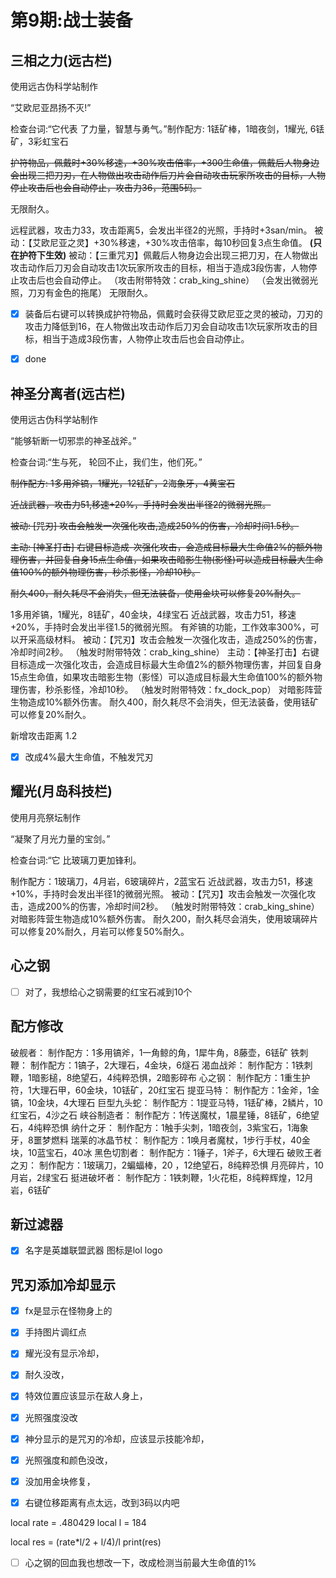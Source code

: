 # 第9期:战士装备

## 三相之力(远古栏)

使用远古伪科学站制作

“艾欧尼亚昂扬不灭!”

检查台词:“它代表 了力量，智慧与勇气。”制作配方: 1铥矿棒，1暗夜剑，1耀光, 6铥矿，3彩虹宝石

~~护符物品，佩戴时+30%移速，+30%攻击倍率，+300生命值，佩戴后人物身边会出现三把刀刃，在人物做出攻击动作后刀片会自动攻击玩家所攻击的目标，人物停止攻击后也会自动停止，攻击力36，范围5码。~~

无限耐久。


远程武器，攻击力33，攻击距离5，会发出半径2的光照，手持时+3san/min。
被动：【艾欧尼亚之灵】+30%移速，+30%攻击倍率，每10秒回复3点生命值。 **(只在护符下生效)**
被动：【三重咒刃】佩戴后人物身边会出现三把刀刃，在人物做出攻击动作后刀刃会自动攻击1次玩家所攻击的目标，相当于造成3段伤害，人物停止攻击后也会自动停止。
（攻击附带特效：crab_king_shine）
（会发出微弱光照，刀刃有金色的拖尾）
无限耐久。

- [x] 装备后右键可以转换成护符物品，佩戴时会获得艾欧尼亚之灵的被动，刀刃的攻击力降低到16，在人物做出攻击动作后刀刃会自动攻击1次玩家所攻击的目标，相当于造成3段伤害，人物停止攻击后也会自动停止。


- [x] done 
## 神圣分离者(远古栏)

使用远古伪科学站制作

“能够斩断一切邪祟的神圣战斧。”

检查台词:“生与死， 轮回不止，我们生，他们死。”

~~制作配方: 1多用斧镐，1耀光，12铥矿，2海象牙，4黄宝石~~

~~近战武器，攻击力51,移速+20%，手持时会发出半径2的微弱光照。~~

~~被动: [咒刃] 攻击会触发一次强化攻击,造成250%的伤害，冷却时间1.5秒。~~

~~主动: [神圣打击] 右键目标造成-次强化攻击，会造成目标最大生命值2%的额外物理伤害，并回复自身15点生命值，如果攻击暗影生物(影怪)可以造成目标最大生命值100%的额外物理伤害，秒杀影怪，冷却10秒。~~


~~耐久400，耐久耗尽不会消失，但无法装备，使用金块可以修复20%耐久。~~

1多用斧镐，1耀光，8铥矿，40金块，4绿宝石
近战武器，攻击力51，移速+20%，手持时会发出半径1.5的微弱光照。
有斧镐的功能，工作效率300%，可以开采高级材料。
被动：【咒刃】攻击会触发一次强化攻击，造成250%的伤害，冷却时间2秒。
（触发时附带特效：crab_king_shine）
主动：【神圣打击】右键目标造成一次强化攻击，会造成目标最大生命值2%的额外物理伤害，并回复自身15点生命值，如果攻击暗影生物（影怪）可以造成目标最大生命值100%的额外物理伤害，秒杀影怪，冷却10秒。
（触发时附带特效：fx_dock_pop）
对暗影阵营生物造成10%额外伤害。
耐久400，耐久耗尽不会消失，但无法装备，使用铥矿可以修复20%耐久。

新增攻击距离 1.2

- [x] 改成4%最大生命值，不触发咒刃


## 耀光(月岛科技栏) 
使用月亮祭坛制作

“凝聚了月光力量的宝剑。”

检查台词:“它 比玻璃刀更加锋利。

<!-- 制作配方: 1玻璃刀, 4月岩，6玻璃碎片，2蓝宝石

近战武器，攻击力51,移速+10%，手持时会发出半径1的微弱光照。

被动: [咒刃] 攻击会触发- -次强化攻击，造成200%的伤害，冷却时间2秒。

对暗影阵营生物造成10%额外伤害。

耐久200，耐久耗尽会消失，使用玻璃碎片可以修复20%耐久，月岩可以修复50%耐久。 -->

制作配方：1玻璃刀，4月岩，6玻璃碎片，2蓝宝石
近战武器，攻击力51，移速+10%，手持时会发出半径1的微弱光照。
被动：【咒刃】攻击会触发一次强化攻击，造成200%的伤害，冷却时间2秒。
（触发时附带特效：crab_king_shine）
对暗影阵营生物造成10%额外伤害。
耐久200，耐久耗尽会消失，使用玻璃碎片可以修复20%耐久，月岩可以修复50%耐久。



## 心之钢

- [ ] 对了，我想给心之钢需要的红宝石减到10个


## 配方修改 

破舰者：
制作配方：1多用镐斧，1一角鲸的角，1犀牛角，8藤壶，6铥矿
铁刺鞭：
制作配方：1镐子，2大理石，4金块，6燧石
渴血战斧：
制作配方：1铁刺鞭，1暗影槌，8绝望石，4纯粹恐惧，2暗影碎布
心之钢：
制作配方：1重生护符，1大理石甲，60金块，10铥矿，20红宝石
提亚马特：
制作配方：1金斧，1金镐，10金块，4大理石
巨型九头蛇：
制作配方：1提亚马特，1铥矿棒，2鳞片，10红宝石，4沙之石
峡谷制造者：
制作配方：1传送魔杖，1晨星锤，8铥矿，6绝望石，4纯粹恐惧
纳什之牙：
制作配方：1触手尖刺，1暗夜剑，3紫宝石，1海象牙，8噩梦燃料
瑞莱的冰晶节杖：
制作配方：1唤月者魔杖，1步行手杖，40金块，10蓝宝石，40冰
黑色切割者：
制作配方：1锤子，1斧子，6大理石
破败王者之刃：
制作配方：1玻璃刀，2蝙蝠棒，20
，12绝望石，8纯粹恐惧
月亮碎片，10月岩，2绿宝石
挺进破坏者：
制作配方：1铁刺鞭，1火花柜，8纯粹辉煌，12月岩，6铥矿

## 新过滤器 

- [x] 名字是英雄联盟武器 图标是lol logo

## 咒刃添加冷却显示

- [x] fx是显示在怪物身上的

- [x] 手持图片调红点

- [x] 耀光没有显示冷却，
- [x] 耐久没改，
- [x] 特效位置应该显示在敌人身上，
- [x] 光照强度没改
- [x] 神分显示的是咒刃的冷却，应该显示技能冷却，
- [x] 光照强度和颜色没改，
- [x] 没加用金块修复，
- [x] 右键位移距离有点太远，改到3码以内吧



local rate = .480429
local l = 184

local res = (rate*l/2 + l/4)/l 
print(res)

- [ ] 心之钢的回血我也想改一下，改成检测当前最大生命值的1%